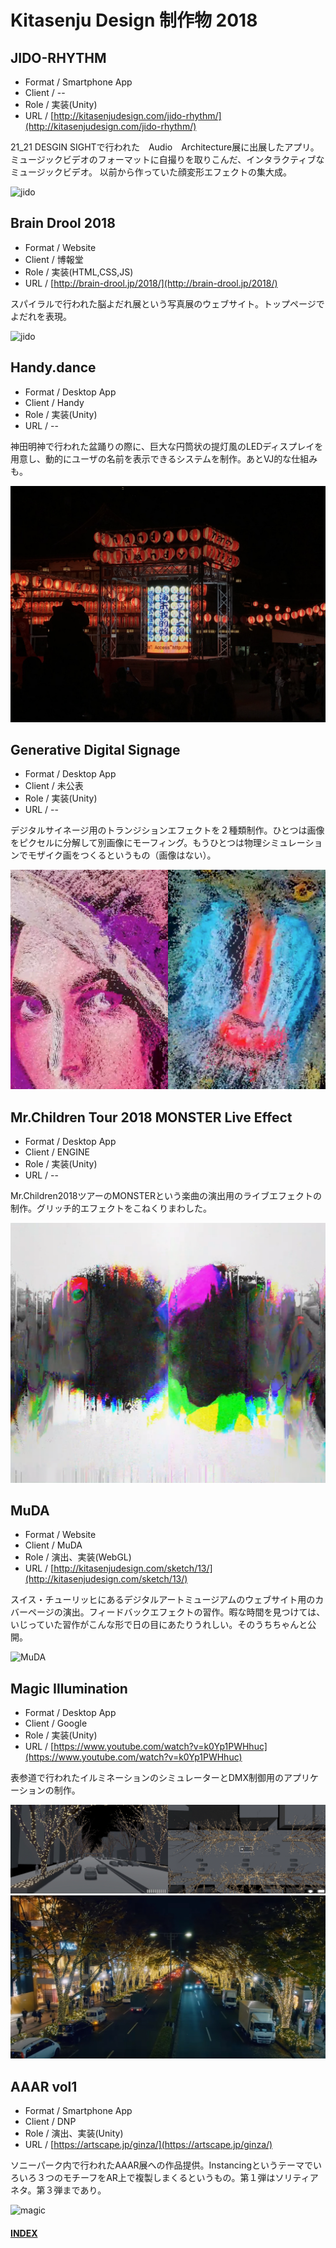 # Kitasenju Design 制作物 2018


## JIDO-RHYTHM

* Format / Smartphone App
* Client / --
* Role / 実装(Unity)
* URL / [http://kitasenjudesign.com/jido-rhythm/](http://kitasenjudesign.com/jido-rhythm/)

21_21 DESGIN SIGHTで行われた　Audio　Architecture展に出展したアプリ。
ミュージックビデオのフォーマットに自撮りを取りこんだ、インタラクティブなミュージックビデオ。
以前から作っていた顔変形エフェクトの集大成。

![jido](https://kitasenjudesign.github.io/img/jidorhythm3.gif)


## Brain Drool 2018

* Format / Website
* Client / 博報堂
* Role / 実装(HTML,CSS,JS)
* URL / [http://brain-drool.jp/2018/](http://brain-drool.jp/2018/)

スパイラルで行われた脳よだれ展という写真展のウェブサイト。トップページでよだれを表現。

![jido](https://kitasenjudesign.github.io/img/braindrool.jpg)


## Handy.dance

* Format / Desktop App
* Client / Handy
* Role / 実装(Unity)
* URL / --

神田明神で行われた盆踊りの際に、巨大な円筒状の提灯風のLEDディスプレイを用意し、動的にユーザの名前を表示できるシステムを制作。あとVJ的な仕組みも。

![kanda](./img/handy01.jpg)

## Generative Digital Signage

* Format / Desktop App
* Client / 未公表
* Role / 実装(Unity)
* URL / --

デジタルサイネージ用のトランジションエフェクトを２種類制作。ひとつは画像をピクセルに分解して別画像にモーフィング。もうひとつは物理シミュレーションでモザイク画をつくるというもの（画像はない）。

![children](./img/signage.png)

## Mr.Children Tour 2018 MONSTER Live Effect

* Format / Desktop App
* Client / ENGINE
* Role / 実装(Unity)
* URL / --

Mr.Children2018ツアーのMONSTERという楽曲の演出用のライブエフェクトの制作。グリッチ的エフェクトをこねくりまわした。

![children](./img/MrChildren.png)

## MuDA

* Format / Website
* Client / MuDA
* Role / 演出、実装(WebGL)
* URL / [http://kitasenjudesign.com/sketch/13/](http://kitasenjudesign.com/sketch/13/)

スイス・チューリッヒにあるデジタルアートミュージアムのウェブサイト用のカバーページの演出。フィードバックエフェクトの習作。暇な時間を見つけては、いじっていた習作がこんな形で日の目にあたりうれしい。そのうちちゃんと公開。

![MuDA](https://kitasenjudesign.github.io/img/muda01.png)

## Magic Illumination

* Format / Desktop App
* Client / Google
* Role / 実装(Unity)
* URL / [https://www.youtube.com/watch?v=k0Yp1PWHhuc](https://www.youtube.com/watch?v=k0Yp1PWHhuc)

表参道で行われたイルミネーションのシミュレーターとDMX制御用のアプリケーションの制作。

![magic](./img/pixel.png)
![magic](./img/pixel2.jpg)

## AAAR vol1

* Format / Smartphone App
* Client / DNP
* Role / 演出、実装(Unity)
* URL / [https://artscape.jp/ginza/](https://artscape.jp/ginza/)

ソニーパーク内で行われたAAAR展への作品提供。Instancingというテーマでいろいろ３つのモチーフをAR上で複製しまくるというもの。第１弾はソリティアネタ。第３弾まであり。

![magic](https://kitasenjudesign.github.io/img/solitaire.gif)


#### [INDEX](https://kitasenjudesign.github.io/work/)


